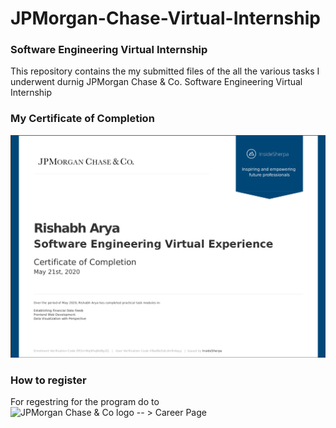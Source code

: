 # JPMorgan-Chase-Virtual-Internship

### Software Engineering Virtual Internship
This repository contains the my submitted files of the all the various tasks I underwent durnig JPMorgan Chase &amp; Co. Software Engineering Virtual Internship
### My Certificate of Completion 
![](https://github.com/RishabhArya/JPMorgan-Chase-Virtual-Internship/blob/master/Screenshot%20from%202020-05-29%2013-14-53.png)
### How to register 
For regestring for the program do to  ![
JPMorgan Chase & Co logo -- &gt; Career Page
](https://careers.jpmorgan.com/us/en/students/campaign/virtual-internship?search=&tags=location__AsiaPacific__India)


